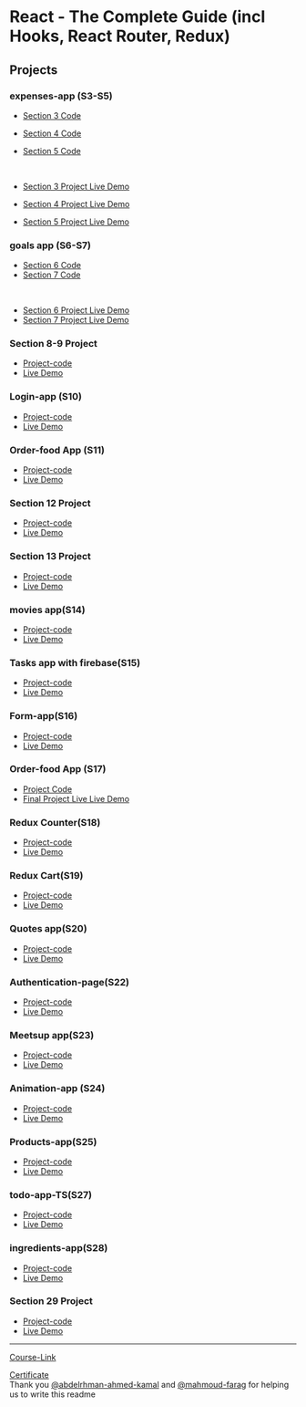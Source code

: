 # React - The Complete Guide (incl Hooks, React Router, Redux)

## Projects

### expenses-app (S3-S5)

- [Section 3 Code](./Projects/Expenses-app/S03-project)
- [Section 4 Code](./Projects/Expenses-app/S04-project/)
- [Section 5 Code](./Projects/Expenses-app/S05-project/)

  <br/>

- [Section 3 Project Live Demo](https://react-7e66d.firebaseapp.com/)
- [Section 4 Project Live Demo](https://sec4-68475.firebaseapp.com/)
- [Section 5 Project Live Demo](https://sec5-55374.firebaseapp.com/)

### goals app (S6-S7)

- [Section 6 Code](./Projects/goals-app/S06-project/)
- [Section 7 Code](./Projects/goals-app/S07-project/)

<br/>

- [Section 6 Project Live Demo](https://sec6-969b7.firebaseapp.com/)
- [Section 7 Project Live Demo](https://sec7-5f8f0.firebaseapp.com/)

### Section 8-9 Project

- [Project-code](./Projects/section-8-9-project)
- [Live Demo](https://sec9-74386.firebaseapp.com/)

### Login-app (S10)

- [Project-code](./Projects/Login-app-s10/)
- [Live Demo](https://sec10-ede2f.firebaseapp.com/)

### Order-food App (S11)

- [Project-code](./Projects/order-food-app/S11-project/)
- [Live Demo](https://sec11-39365.firebaseapp.com/)

### Section 12 Project

- [Project-code](./Projects/S12-project)
- [Live Demo](https://sec12-bd62c.firebaseapp.com/)

### Section 13 Project

- [Project-code](./Projects/S13-project)
- [Live Demo](https://sec13-ecebb.firebaseapp.com/)

### movies app(S14)

- [Project-code](./Projects/movies-app)
- [Live Demo](https://sec14-c4264.firebaseapp.com/)

### Tasks app with firebase(S15)

- [Project-code](./Projects/task-app-firbase/)
- [Live Demo](https://sec15-602e9.firebaseapp.com/)

### Form-app(S16)

- [Project-code](./Projects/form-app)
- [Live Demo](https://sec16-2d066.firebaseapp.com/)

### Order-food App (S17)

- [Project Code](./Projects/order-food-app/S17-project/)
- [Final Project Live Live Demo](https://sec17-270a4.firebaseapp.com/)

### Redux Counter(S18)

- [Project-code](./Projects/redux-counter)
- [Live Demo](https://sec18-3b3ca.firebaseapp.com/)

### Redux Cart(S19)

- [Project-code](./Projects/redux-cart)
- [Live Demo](https://sec19-653cc.firebaseapp.com/)

### Quotes app(S20)

- [Project-code](./Projects/quotes-app)
- [Live Demo](https://sec20-da795.firebaseapp.com/quotes)

### Authentication-page(S22)

- [Project-code](./Projects/Authentication-page)
- [Live Demo](https://sec22-2e8f2.firebaseapp.com/)

### Meetsup app(S23)

- [Project-code](./Projects/meetsup-app)
- [Live Demo](https://sec23-react-new-vkk2.vercel.app/)

### Animation-app (S24)

- [Project-code](./Projects/animation-app)
- [Live Demo](https://sec24-dbc15.firebaseapp.com/)

### Products-app(S25)

- [Project-code](./Projects/Products-app)
- [Live Demo](https://sec23-dd6d1.firebaseapp.com/favorites)

### todo-app-TS(S27)

- [Project-code](./Projects/todo-app-TS)
- [Live Demo]()

### ingredients-app(S28)

- [Project-code](./Projects/ingredients-app/)
- [Live Demo]()

### Section 29 Project

- [Project-code](./Projects/Section-29/)
- [Live Demo]()

---

[Course-Link](https://www.udemy.com/course/react-the-complete-guide-incl-redux/)<br>

[Certificate](https://www.udemy.com/certificate/UC-258547bd-8adb-40ea-aca4-f415ea0eb079/)
<br>
Thank you [@abdelrhman-ahmed-kamal](https://github.com/Abdelrhman-ahmed-kamal) and [@mahmoud-farag](https://github.com/mahmoud-farag) for helping us to write this readme
